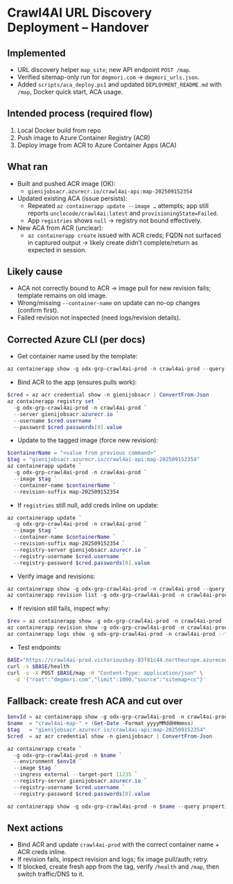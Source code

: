 # Crawl4AI URL Discovery Deployment – Handover

## Implemented
- URL discovery helper `map_site`; new API endpoint `POST /map`.
- Verified sitemap-only run for `dmgmori.com` → `dmgmori_urls.json`.
- Added `scripts/aca_deploy.ps1` and updated `DEPLOYMENT_README.md` with `/map`, Docker quick start, ACA usage.

## Intended process (required flow)
1) Local Docker build from repo
2) Push image to Azure Container Registry (ACR)
3) Deploy image from ACR to Azure Container Apps (ACA)

## What ran
- Built and pushed ACR image (OK):
  - `gienijobsacr.azurecr.io/crawl4ai-api:map-202509152354`
- Updated existing ACA (issue persists):
  - Repeated `az containerapp update --image …` attempts; app still reports `unclecode/crawl4ai:latest` and `provisioningState=Failed`.
  - App `registries` shows `null` → registry not bound effectively.
- New ACA from ACR (unclear):
  - `az containerapp create` issued with ACR creds; FQDN not surfaced in captured output → likely create didn’t complete/return as expected in session.

## Likely cause
- ACA not correctly bound to ACR → image pull for new revision fails; template remains on old image.
- Wrong/missing `--container-name` on update can no-op changes (confirm first).
- Failed revision not inspected (need logs/revision details).

## Corrected Azure CLI (per docs)
- Get container name used by the template:
```powershell
az containerapp show -g odx-grp-crawl4ai-prod -n crawl4ai-prod --query "properties.template.containers[].name" -o tsv
```
- Bind ACR to the app (ensures pulls work):
```powershell
$cred = az acr credential show -n gienijobsacr | ConvertFrom-Json
az containerapp registry set `
  -g odx-grp-crawl4ai-prod -n crawl4ai-prod `
  --server gienijobsacr.azurecr.io `
  --username $cred.username `
  --password $cred.passwords[0].value
```
- Update to the tagged image (force new revision):
```powershell
$containerName = "<value from previous command>"
$tag = "gienijobsacr.azurecr.io/crawl4ai-api:map-202509152354"
az containerapp update `
  -g odx-grp-crawl4ai-prod -n crawl4ai-prod `
  --image $tag `
  --container-name $containerName `
  --revision-suffix map-202509152354
```
- If `registries` still null, add creds inline on update:
```powershell
az containerapp update `
  -g odx-grp-crawl4ai-prod -n crawl4ai-prod `
  --image $tag `
  --container-name $containerName `
  --revision-suffix map-202509152354 `
  --registry-server gienijobsacr.azurecr.io `
  --registry-username $cred.username `
  --registry-password $cred.passwords[0].value
```
- Verify image and revisions:
```powershell
az containerapp show -g odx-grp-crawl4ai-prod -n crawl4ai-prod --query "properties.template.containers[0].image" -o tsv
az containerapp revision list -g odx-grp-crawl4ai-prod -n crawl4ai-prod -o table
```
- If revision still fails, inspect why:
```powershell
$rev = az containerapp show -g odx-grp-crawl4ai-prod -n crawl4ai-prod --query "properties.latestRevisionName" -o tsv
az containerapp revision show -g odx-grp-crawl4ai-prod -n crawl4ai-prod --revision $rev -o jsonc
az containerapp logs show -g odx-grp-crawl4ai-prod -n crawl4ai-prod --format text
```
- Test endpoints:
```bash
BASE="https://crawl4ai-prod.victoriousbay-83f81c44.northeurope.azurecontainerapps.io"
curl -s $BASE/health
curl -s -X POST $BASE/map -H "Content-Type: application/json" \
  -d '{"root":"dmgmori.com","limit":1000,"source":"sitemap+cc"}'
```

## Fallback: create fresh ACA and cut over
```powershell
$envId = az containerapp show -g odx-grp-crawl4ai-prod -n crawl4ai-prod --query properties.managedEnvironmentId -o tsv
$name  = "crawl4ai-map-" + (Get-Date -Format yyyyMMddHHmmss)
$tag   = "gienijobsacr.azurecr.io/crawl4ai-api:map-202509152354"
$cred  = az acr credential show -n gienijobsacr | ConvertFrom-Json

az containerapp create `
  -g odx-grp-crawl4ai-prod -n $name `
  --environment $envId `
  --image $tag `
  --ingress external --target-port 11235 `
  --registry-server gienijobsacr.azurecr.io `
  --registry-username $cred.username `
  --registry-password $cred.passwords[0].value

az containerapp show -g odx-grp-crawl4ai-prod -n $name --query properties.configuration.ingress.fqdn -o tsv
```

## Next actions
- Bind ACR and update `crawl4ai-prod` with the correct container name + ACR creds inline.
- If revision fails, inspect revision and logs; fix image pull/auth; retry.
- If blocked, create fresh app from the tag, verify `/health` and `/map`, then switch traffic/DNS to it.



